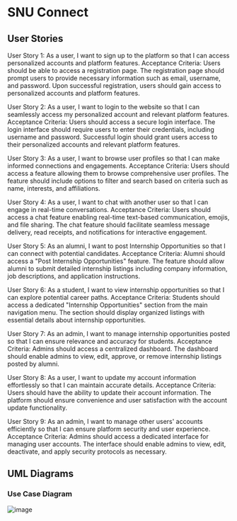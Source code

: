 # SNU Connect
## User Stories
User Story 1: As a user, I want to sign up to the platform so that I can access
personalized accounts and platform features.
Acceptance Criteria: Users should be able to access a registration page.
The registration page should prompt users to provide necessary information
such as email, username, and password. Upon successful registration, users
should gain access to personalized accounts and platform features.

User Story 2: As a user, I want to login to the website so that I can
seamlessly access my personalized account and relevant platform features.
Acceptance Criteria: Users should access a secure login interface.
The login interface should require users to enter their credentials, including
username and password. Successful login should grant users access to their
personalized accounts and relevant platform features.

User Story 3: As a user, I want to browse user profiles so that I can make
informed connections and engagements.
Acceptance Criteria: Users should access a feature allowing them to
browse comprehensive user profiles. The feature should include options to
filter and search based on criteria such as name, interests, and affiliations.

User Story 4: As a user, I want to chat with another user so that I can engage
in real-time conversations.
Acceptance Criteria: Users should access a chat feature enabling real-time
text-based communication, emojis, and file sharing. The chat feature should
facilitate seamless message delivery, read receipts, and notifications for
interactive engagement.

User Story 5: As an alumni, I want to post Internship Opportunities so that I
can connect with potential candidates.
Acceptance Criteria: Alumni should access a "Post Internship
Opportunities" feature. The feature should allow alumni to submit detailed
internship listings including company information, job descriptions, and
application instructions.

User Story 6: As a student, I want to view internship opportunities so that I
can explore potential career paths.
Acceptance Criteria: Students should access a dedicated "Internship
Opportunities" section from the main navigation menu. The section should
display organized listings with essential details about internship
opportunities.

User Story 7: As an admin, I want to manage internship opportunities posted
so that I can ensure relevance and accuracy for students.
Acceptance Criteria: Admins should access a centralized dashboard.
The dashboard should enable admins to view, edit, approve, or remove
internship listings posted by alumni.

User Story 8: As a user, I want to update my account information effortlessly
so that I can maintain accurate details.
Acceptance Criteria: Users should have the ability to update their account
information. The platform should ensure convenience and user satisfaction
with the account update functionality.

User Story 9: As an admin, I want to manage other users' accounts efficiently
so that I can ensure platform security and user experience.
Acceptance Criteria: Admins should access a dedicated interface for
managing user accounts. The interface should enable admins to view, edit,
deactivate, and apply security protocols as necessary.

## UML Diagrams

### Use Case Diagram
![image](https://github.com/amansagar0403/SNU_CONNECT-MAIN-/assets/89126000/d42547f8-3557-4a9b-8da6-5735fc2e1df2)
